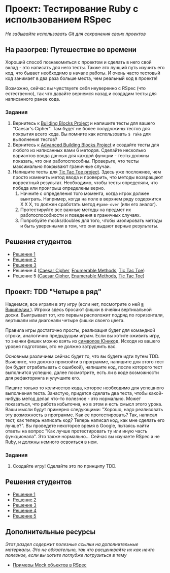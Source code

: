 # Проект: Тестирование Ruby с использованием RSpec
<!-- *...* -->

*Не забывайте использовать Git для сохранения своих проектов*

## На разогрев: Путешествие во времени

Хороший способ познакомиться с проектом и сделать в него свой вклад - это написать для него тесты. Также это лучший путь изучить его код, что бывает необходимо в начале работы. И очень часто тестовый код занимает в два раза больше места, чем реальный код в проекте!

Возможно, сейчас вы чувствуете себя неуверенно с RSpec (что естественно), так что давайте вернемся назад и создадим тесты для написанного ранее кода.

### Задания

1. Вернитесь к [Building Blocks Project](/ruby-programming/building-blocks) и напишите тесты для вашего "Caesar's Cipher". Там будет не более полудюжины тестов для покрытия всего кода. Вы помните как использовать `$ rake` для выполнения тестов?
2. Вернитесь к [Advanced Building Blocks Project](/ruby-programming/advanced-building-blocks) и создайте тесты для любого из написанных вами 6 методов. Сделайте несколько вариантов ввода данных для каждой функции - тесты должны показать, что они работоспособны. Проверьте, что тесты максимально покрывают граничные случаи.
3. Напишите тесты для [Tic Tac Toe project](/ruby-programming/oop). Здесь уже посложнее, чем просто изменить метод ввода и проверить, что методы возвращают корректный результат. Необходимо, чтобы тесты определяли, что победа или проигрыш определены верно.
    1. Начните с определения того момента, когда игрок должен выиграть. Например, когда на поле в верхнем ряду содержится X X X, то должен сработать метод `#game-over` (или его аналог).
    2. Протестируйте все важные методы на предмет их работоспособности и поведения в граничных случаях.
    3. Попробуйте mocks/doubles для того, чтобы изолировать методы и быть уверенными в том, что они выдают верные результаты.

## Решения студентов

* [Решение 1](https://github.com/donaldali/odin-ruby/tree/master/project_rspec_testing)
* [Решение 2](https://github.com/imousterian/OdinProject/tree/master/Project2_8_Ruby_Rspec)
* [Решение 3](https://github.com/craftykate/odin-project/tree/master/Chapter_03-Advanced_Ruby/testing_with_rspec)
* Решение 4 ([Caesar Cipher](https://github.com/dstodolny/ruby_building_blocks/blob/master/spec/caesar_cipher_spec.rb), [Enumerable Methods](https://github.com/dstodolny/ruby_building_blocks/blob/master/spec/enumerable_methods_spec.rb), [Tic Tac Toe](https://github.com/dstodolny/tictactoe/tree/master/spec))
* Решение 5 ([Caesar Cipher](https://github.com/lcf0285/Ruby_Building_Blocks/blob/master/spec/caesar_cipher_spec.rb), [Enumerable Methods](https://github.com/lcf0285/Ruby_Building_Blocks/blob/master/spec/enumerable_methods_spec.rb), [Tic Tac Toe](https://github.com/lcf0285/tic_tac_toe/tree/master/spec))


## Проект: TDD "Четыре в ряд"

Надеемся, все играли в эту игру (если нет, посмотрите о ней [в Википедии ](https://ru.wikipedia.org/wiki/Четыре_в_ряд)). Игроки здесь бросают фишки в ячейки вертикальной доски. Выигрывает тот, кто первым расположит подряд по горизонтали, вертикали или диагонали четыре фишки своего цвета.

Правила игры достаточно просты, реализация будет для командной строки, аналогично предыдущим играм. Если вы хотите оживить игру, то значки фишек можно взять из [символов Юникод](http://en.wikipedia.org/wiki/List_of_Unicode_characters#Miscellaneous_Symbols). Исходя из вашего уровня подготовки, это не должно затруднить вас.

Основным различием сейчас будет то, что вы будете идти путем TDD. Выясните, что должно произойти в программе, напишите для этого тест (он будет отрабатывать с ошибкой), напишите код, после которого тест выполнится успешно, далее посмотрите, есть ли в коде возможности для рефакторинга и улучшите его.

Пишите только то количество кода, которое необходимо для успешного выполнения теста. Зачастую, придется сделать два теста, чтобы какой-нибудь метод делал что-то полезное - это нормально. Может показаться, что работа избыточна, но в этом и есть смысл этого урока. Ваши мысли будут примерно следующими: "Хорошо, надо реализовать эту возможность в программе. Как ее протестировать? Так, написал тест, как теперь написать код? Теперь написал код, как мне сделать его лучше?". Вы проведете некоторое время в Google, пытаясь найти ответы на вопрос "Как лучше протестировать ту или иную часть функционала". Это также нормально... Сейчас вы изучаете RSpec а не Ruby, и должны немного освоиться в нем.


### Задания

1. Создайте игру! Сделайте это по принципу TDD.

## Решения студентов


* [Решение 1](https://github.com/donaldali/odin-ruby/tree/master/project_rspec_testing/connect_four_tdd)
* [Решение 2](https://github.com/imousterian/OdinProject/tree/master/Project2_8_Ruby_Rspec/connect_four)
* [Решение 3](https://github.com/thomasjnoe/connect_four)
* [Решение 4](https://github.com/RobotOptimist/connect_four)
* [Решение 5](https://github.com/Rodic/Odin-Ruby-Projects/tree/master/Project:%20Testing%20Ruby%20with%20RSpec)


## Дополнительные ресурсы

*Этот раздел содержит полезные ссылки на дополнительные материалы. Это не обязательно, так что расценивайте их как нечто полезное, если вы хотите поглубже погрузиться в тему*

* [Примеры Mock объектов в RSpec](http://stackoverflow.com/questions/3622604/rspec-mock-object-example)

